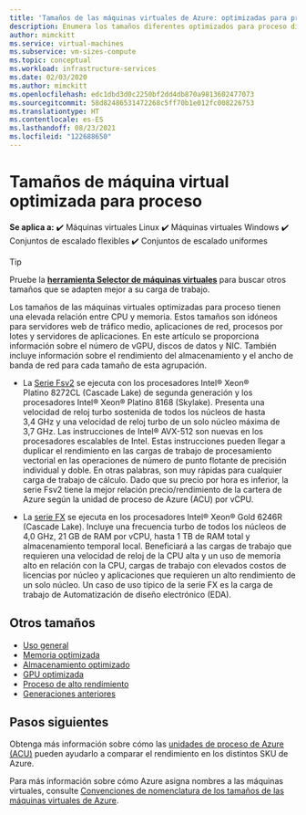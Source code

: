 ```yaml
---
title: 'Tamaños de las máquinas virtuales de Azure: optimizadas para proceso | Microsoft Docs'
description: Enumera los tamaños diferentes optimizados para proceso disponibles para las máquinas virtuales en Azure. Se proporciona información sobre el número de unidades vCPU, discos de datos y NIC, así como sobre el rendimiento de almacenamiento y el ancho de banda de red para los tamaños de esta serie.
author: mimckitt
ms.service: virtual-machines
ms.subservice: vm-sizes-compute
ms.topic: conceptual
ms.workload: infrastructure-services
ms.date: 02/03/2020
ms.author: mimckitt
ms.openlocfilehash: edc1dbd3d0c2250bf2dd4db870a9813602477073
ms.sourcegitcommit: 58d82486531472268c5ff70b1e012fc008226753
ms.translationtype: HT
ms.contentlocale: es-ES
ms.lasthandoff: 08/23/2021
ms.locfileid: "122688650"
---
```

# <a name="compute-optimized-virtual-machine-sizes"></a>Tamaños de máquina virtual optimizada para proceso

**Se aplica a:** :heavy_check_mark: Máquinas virtuales Linux :heavy_check_mark: Máquinas virtuales Windows :heavy_check_mark: Conjuntos de escalado flexibles :heavy_check_mark: Conjuntos de escalado uniformes

> [!TIP]
> Pruebe la **[herramienta Selector de máquinas virtuales](https://aka.ms/vm-selector)** para buscar otros tamaños que se adapten mejor a su carga de trabajo.

Los tamaños de las máquinas virtuales optimizadas para proceso tienen una elevada relación entre CPU y memoria. Estos tamaños son idóneos para servidores web de tráfico medio, aplicaciones de red, procesos por lotes y servidores de aplicaciones. En este artículo se proporciona información sobre el número de vGPU, discos de datos y NIC. También incluye información sobre el rendimiento del almacenamiento y el ancho de banda de red para cada tamaño de esta agrupación.

- La [Serie Fsv2](fsv2-series.md) se ejecuta con los procesadores Intel® Xeon® Platino 8272CL (Cascade Lake) de segunda generación y los procesadores Intel® Xeon® Platino 8168 (Skylake). Presenta una velocidad de reloj turbo sostenida de todos los núcleos de hasta 3,4 GHz y una velocidad de reloj turbo de un solo núcleo máxima de 3,7 GHz. Las instrucciones de Intel® AVX-512 son nuevas en los procesadores escalables de Intel. Estas instrucciones pueden llegar a duplicar el rendimiento en las cargas de trabajo de procesamiento vectorial en las operaciones de número de punto flotante de precisión individual y doble. En otras palabras, son muy rápidas para cualquier carga de trabajo de cálculo. Dado que su precio por hora es inferior, la serie Fsv2 tiene la mejor relación precio/rendimiento de la cartera de Azure según la unidad de proceso de Azure (ACU) por vCPU.

- La [serie FX](fx-series.md) se ejecuta en los procesadores Intel® Xeon® Gold 6246R (Cascade Lake). Incluye una frecuencia turbo de todos los núcleos de 4,0 GHz, 21 GB de RAM por vCPU, hasta 1 TB de RAM total y almacenamiento temporal local. Beneficiará a las cargas de trabajo que requieren una velocidad de reloj de la CPU alta y un uso de memoria alto en relación con la CPU, cargas de trabajo con elevados costos de licencias por núcleo y aplicaciones que requieren un alto rendimiento de un solo núcleo. Un caso de uso típico de la serie FX es la carga de trabajo de Automatización de diseño electrónico (EDA).

## <a name="other-sizes"></a>Otros tamaños

- [Uso general](sizes-general.md)
- [Memoria optimizada](sizes-memory.md)
- [Almacenamiento optimizado](sizes-storage.md)
- [GPU optimizada](sizes-gpu.md)
- [Proceso de alto rendimiento](sizes-hpc.md)
- [Generaciones anteriores](sizes-previous-gen.md)

## <a name="next-steps"></a>Pasos siguientes

Obtenga más información sobre cómo las [unidades de proceso de Azure (ACU)](acu.md) pueden ayudarlo a comparar el rendimiento en los distintos SKU de Azure.

Para más información sobre cómo Azure asigna nombres a las máquinas virtuales, consulte [Convenciones de nomenclatura de los tamaños de las máquinas virtuales de Azure](./vm-naming-conventions.md).
